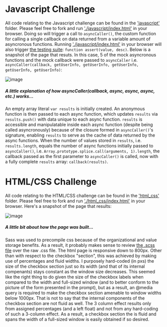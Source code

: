 # Javascript Challenge
All code relating to the Javascript challenge can be found in the ['javascript'](https://github.com/jbmilgrom/3lft/blob/master/javascript) folder. Please feel free to fork and run ['./javascript/index.html'](https://github.com/jbmilgrom/3lft/blob/master/javascript/index.html) in your browser. Doing so will trigger a call to `asyncCaller()`, the custom function for calling a single callback on data returned from a variable amount of asyncronous functions. Running ['./javascript/index.html'](https://github.com/jbmilgrom/3lft/blob/master/javascript/index.html) in your browser will also trigger [the testing suite](https://github.com/jbmilgrom/3lft/blob/master/javascript/test.js): `function assert(value, desc)`. Below is a snapshot of the page that resuts. In this case, 5 of the mock asyncronous functions and the mock callback were passed to `asyncCaller` i.e. `asyncCaller(callback, getUserInfo, getUserInfo, getUserInfo, getUserInfo, getUserInfo)`:

![image](https://s3-us-west-2.amazonaws.com/jbmpics/triplelift/Screen+Shot+2014-10-08+at+1.16.00+PM.png)

##### A little explanation of how asyncCaller(callback, async, async, async, etc.) works...

An empty array literal `var results` is initially created. An anonymous function is then passed to each async function, which updates `results` via `results.push()` with data unique to each async function. `results` is accessible and manipulatable inside each async function (despite being called asyncronously) because of the closure formed in `asyncCaller()`'s signature, enabling `results` to serve as the cache of data returned by the async functions.  When the number of values stored in `results`, i.e. `results.length`, equals the number of async functions initially passed to `asyncCaller()`, i.e. `Array.prototype.splice.call(arguments, 1).length`, the callback passed as the first parameter to `asyncCaller()` is called, now with a fully complete `results` array: `callback(results)`.

# HTML/CSS Challenge

All code relating to the HTML/CSS challenge can be found in the ['html_css'](https://github.com/jbmilgrom/3lft/tree/master/html_css) folder. Please feel free to fork and run ['./html_css/index.html'](https://github.com/jbmilgrom/3lft/blob/master/html_css/index.html) in your browser. Here's a snapshot of the page that results:

![image](https://s3-us-west-2.amazonaws.com/jbmpics/triplelift/Screen+Shot+2014-10-08+at+12.57.12+PM.png)

##### A little bit about how the page was built...

Sass was used to precompile css because of the organizational and value storage benefits. As a result, it probably makes sense to review [the .scss file](https://github.com/jbmilgrom/3lft/blob/master/html_css/stylesheets/mystyles.css.scss) over the raw .css file. The html page is responsive down to 800px. Other than with respect to the checkbox "section", this was achieved by making use of percentages and fluid widths. I purposely hard-coded (in pxs) the size of the checkbox section just so its width (and that of its internal compenants) stays constant as the window size decreases. This seemed like the right thing to do given the size of the checkbox labels when compared to the width and full-sized window (and to better conform to the picture of the form presented in the prompt), but as a result, an @media query is required to make the checkbox section amenable to window widths below 1000px. That is not to say that the internal components of the checkbox section are not fluid as well. The 3 column effect results only from assigned percentages (and a left float) and not from any hard-coding of such a 3-column effect. As a result, a checkbox section the is fluid and spans the width of a full-sized window is easily obtained if so desired. 